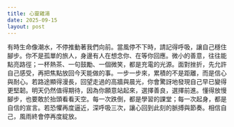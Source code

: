 ```yaml
---
title: 心靈雞湯
date: 2025-09-15
layout: post
---
```


有時生命像潮水，不停推動著我們向前。當風停不下時，請記得呼吸，讓自己穩住腳步。你不是孤單的旅人，身邊有人在想念你、在等你回應。微小的善意，往往能點亮路徑；一杯熱茶、一句鼓勵、一個微笑，都是充電的光源。面對挫折，先允許自己感受，再把焦點放回今天能做的事。一步一步來，累積的不是距離，而是信心與耐心。若路途顯得漫長，回望走過的高牆與晨光，你會驚訝地發現自己早已變得更堅韌。明天仍然值得期待，因為你願意站起來，選擇善良，選擇前進。懂得放慢腳步，也要敢於抬頭看看天空。每一次跌倒，都是學習的課堂；每一次起身，都是自信的宣言。若恐懼再度逼近，深呼吸三次，讓心回到此刻的脈搏與節奏。相信自己，風雨終會停再度綻放。